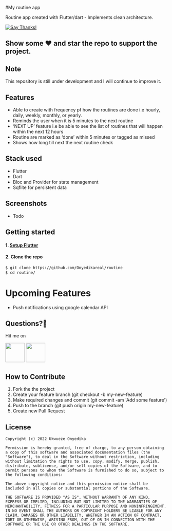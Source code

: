 #My routine app

Routine app created with Flutter/dart - Implements clean architecture.

[![Say Thanks!](https://img.shields.io/badge/Say%20Thanks-!-1EAEDB.svg)](https://saythanks.io/to/onyedikareal)

## Show some :heart: and star the repo to support the project.

## Note
This repository is still under development and I will continue to improve it.

## Features

 * Able to create with frequency pf how the routines are done i.e hourly, daily, weekly, monthly, or yearly.
 * Reminds the user when it is 5 minutes to the next routine
 * ‘NEXT UP’ feature i.e be able to see the list of routines that will happen
    within the next 12 hours
 * Routine are marked as ‘done’ within 5 minutes or tagged as missed
 * Shows how long till next the next routine check


## Stack used
- Flutter
- Dart
- Bloc and Provider for state management
- Sqflite for persistent data
 


## Screenshots

- Todo



## Getting started


#### 1. [Setup Flutter](https://flutter.io/setup/)

#### 2. Clone the repo

```sh
$ git clone https://github.com/Onyedikareal/routine
$ cd routine/
```

# Upcoming Features
 -  Push notifications using google calendar API
 
 ## Questions?🤔
 
 Hit me on
 
<a href="https://twitter.com/onyedikareal"><img src="https://user-images.githubusercontent.com/35039342/55471524-8e24cb00-5627-11e9-9389-58f3d4419153.png" width="60"></a>
<a href="https://www.linkedin.com/in/onyedika-ukwueze/"><img src="https://user-images.githubusercontent.com/35039342/55471530-94b34280-5627-11e9-8c0e-6fe86a8406d6.png" width="60"></a>


## How to Contribute
1. Fork the the project
2. Create your feature branch (git checkout -b my-new-feature)
3. Make required changes and commit (git commit -am 'Add some feature')
4. Push to the branch (git push origin my-new-feature)
5. Create new Pull Request

## License

    Copyright (c) 2022 Ukwueze Onyedika
    
    Permission is hereby granted, free of charge, to any person obtaining a copy of this software and associated documentation files (the "Software"), to deal in the Software without restriction, including without limitation the rights to use, copy, modify, merge, publish, distribute, sublicense, and/or sell copies of the Software, and to permit persons to whom the Software is furnished to do so, subject to the following conditions:
    
    The above copyright notice and this permission notice shall be included in all copies or substantial portions of the Software.
    
    THE SOFTWARE IS PROVIDED "AS IS", WITHOUT WARRANTY OF ANY KIND, EXPRESS OR IMPLIED, INCLUDING BUT NOT LIMITED TO THE WARRANTIES OF MERCHANTABILITY, FITNESS FOR A PARTICULAR PURPOSE AND NONINFRINGEMENT. IN NO EVENT SHALL THE AUTHORS OR COPYRIGHT HOLDERS BE LIABLE FOR ANY CLAIM, DAMAGES OR OTHER LIABILITY, WHETHER IN AN ACTION OF CONTRACT, TORT OR OTHERWISE, ARISING FROM, OUT OF OR IN CONNECTION WITH THE SOFTWARE OR THE USE OR OTHER DEALINGS IN THE SOFTWARE.
